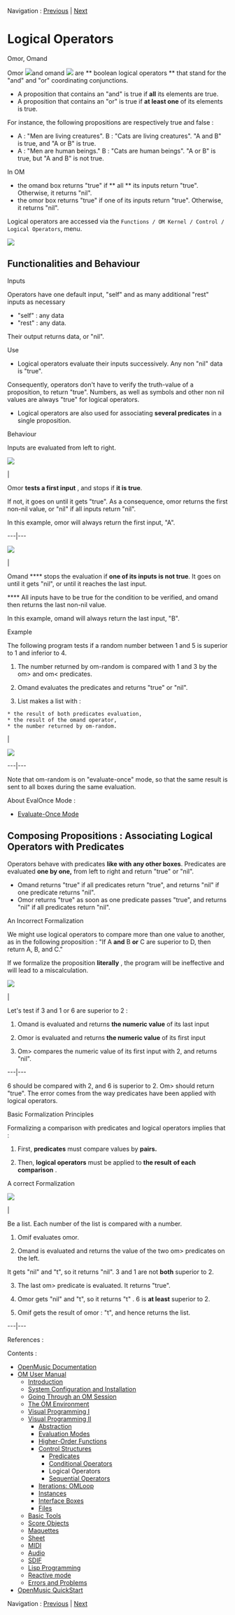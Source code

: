 Navigation : [Previous](Conditional "page
précédente\(Conditional\)") | [Next](Sequencial "page
suivante\(Sequential Operators\)")


# Logical Operators

Omor, Omand

Omor ![](../res/or_icon.png)and omand ![](../res/and_icon.png) are ** boolean
logical operators ** that stand for the "and" and "or" coordinating
conjunctions.

  * A proposition that contains an "and" is true if  **all** its elements are true. 
  * A proposition that contains an "or" is true if  **at least one** of its elements is true. 

For instance, the following propositions are respectively true and false :

  * A : "Men are living creatures". B : "Cats are living creatures". "A and B" is true, and "A or B" is true.
  * A : "Men are human beings." B : "Cats are human beings". "A or B" is true, but "A and B" is not true. 

In OM

  * the omand box returns "true" if  ** all ** its inputs return "true". Otherwise, it returns "nil". 
  * the omor box returns "true" if one of its inputs return "true". Otherwise, it returns "nil".

Logical operators are accessed via the  `Functions / OM Kernel / Control /
Logical Operators`, menu.

![](../res/menulogic.png)

## Functionalities and Behaviour

Inputs

Operators have one default input, "self" and as many additional "rest" inputs
as necessary

  * "self" : any data
  * "rest" : any data.

Their output returns data, or "nil".

Use

  * Logical operators evaluate their inputs successively. Any non "nil" data is "true". 

Consequently, operators don't have to verify the truth-value of a proposition,
to return "true". Numbers, as well as symbols and other non nil values are
always "true" for logical operators.

  * Logical operators are also used for associating **several predicates** in a single proposition. 

Behaviour

Inputs are evaluated from left to right.

![](../res/evalomor_icon.png)

|

Omor **tests a first input** , and stops if **it is true**.

If not, it goes on until it gets "true". As a consequence, omor returns the
first non-nil value, or "nil" if all inputs return "nil".

In this example, omor will always return the first input, "A".  
  
---|---  
  
![](../res/evalomand_icon.png)

|

Omand **** stops the evaluation if **one of its inputs is not true**. It goes
on until it gets "nil", or until it reaches the last input.

**** All inputs have to be true for the condition to be verified, and omand
then returns the last non-nil value.

In this example, omand will always return the last input, "B".  
  
Example

The following program tests if a random number between 1 and 5 is superior to
1 and inferior to 4.

  1. The number returned by om-random is compared with 1 and 3 by the om> and om< predicates. 

  2. Omand evaluates the predicates and returns "true" or "nil". 

  3. List makes a list with :

    * the result of both predicates evaluation, 
    * the result of the omand operator,
    * the number returned by om-random.

|

![](../res/testoreds.png)  
  
---|---  
  
Note that om-random is on "evaluate-once" mode, so that the same result is
sent to all boxes during the same evaluation.

About EvalOnce Mode :

  * [Evaluate-Once Mode](EvOnceMode)

## Composing Propositions : Associating Logical Operators with Predicates

Operators behave with predicates **like with any other boxes**. Predicates are
evaluated **one by one,** from left to right and return "true" or  "nil".

  * Omand returns "true" if all predicates return "true", and returns "nil" if one predicate returns "nil".
  * Omor returns "true" as soon as one predicate passes "true", and returns "nil" if all predicates return "nil".

An Incorrect Formalization

We might use logical operators to compare more than one value to another, as
in the following proposition : "If A **and** B **or** C are superior to D,
then return A, B, and C."

If we formalize the proposition **literally** , the program will be
ineffective and will lead to a miscalculation.

![](../res/formal.png)

|

Let's test if 3 and 1 or 6 are superior to 2 :

  1. Omand is evaluated and returns **the numeric value** of its last input 

  2. Omor is evaluated and returns **the numeric value** of its first input 

  3. Om> compares the numeric value of its first input with 2, and returns "nil".

  
  
---|---  
  
6 should be compared with 2, and 6 is superior to 2. Om> should return "true".
The error comes from the way predicates have been applied with logical
operators.

Basic Formalization Principles

Formalizing a comparison with predicates and logical operators implies that :

  1. First, **predicates** must compare values by **pairs.**

  2. Then, **logical operators** must be applied to **the result** **of each comparison** .

A correct Formalization

![](../res/formal4.png)

|

Be a list. Each number of the list is compared with a number.

  1. Omif evaluates omor. 

  2. Omand is evaluated and returns the value of the two om> predicates on the left. 

It gets "nil" and "t", so it returns "nil". 3 and 1 are not **both** superior
to 2.

  3. The last om> predicate is evaluated. It returns "true".

  4. Omor gets "nil" and "t", so it returns "t" . 6 is **at least** superior to 2.

  5. Omif gets the result of omor : "t", and hence returns the list.

  
  
---|---  
  
References :

Contents :

  * [OpenMusic Documentation](OM-Documentation)
  * [OM User Manual](OM-User-Manual)
    * [Introduction](00-Contents)
    * [System Configuration and Installation](Installation)
    * [Going Through an OM Session](Goingthrough)
    * [The OM Environment](Environment)
    * [Visual Programming I](BasicVisualProgramming)
    * [Visual Programming II](AdvancedVisualProgramming)
      * [Abstraction](Abstraction)
      * [Evaluation Modes](EvalModes)
      * [Higher-Order Functions](HighOrder)
      * [Control Structures](Control)
        * [Predicates](Predicates)
        * [Conditional Operators](ConditionalOps)
        * Logical Operators
        * [Sequential Operators](Sequencial)
      * [Iterations: OMLoop](OMLoop)
      * [Instances](Instances)
      * [Interface Boxes](InterfaceBoxes)
      * [Files](Files)
    * [Basic Tools](BasicObjects)
    * [Score Objects](ScoreObjects)
    * [Maquettes](Maquettes)
    * [Sheet](Sheet)
    * [MIDI](MIDI)
    * [Audio](Audio)
    * [SDIF](SDIF)
    * [Lisp Programming](Lisp)
    * [Reactive mode](Reactive)
    * [Errors and Problems](errors)
  * [OpenMusic QuickStart](QuickStart-Chapters)

Navigation : [Previous](Conditional "page
précédente\(Conditional\)") | [Next](Sequencial "page
suivante\(Sequential Operators\)")


